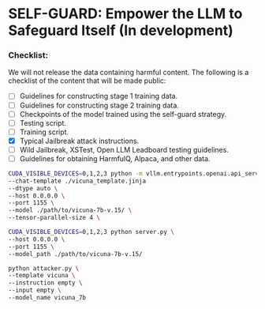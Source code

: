 # SELF-GUARD: Empower the LLM to Safeguard Itself (In development)

### Checklist:
We will not release the data containing harmful content. The following is a checklist of the content that will be made public:
- [ ] Guidelines for constructing stage 1 training data.
- [ ] Guidelines for constructing stage 2 training data.
- [ ] Checkpoints of the model trained using the self-guard strategy.
- [ ] Testing script.
- [ ] Training script.
- [x] Typical Jailbreak attack instructions.
- [ ] Wild Jailbreak, XSTest, Open LLM Leadboard testing guidelines.
- [ ] Guidelines for obtaining HarmfulQ, Alpaca, and other data.

```bash
CUDA_VISIBLE_DEVICES=0,1,2,3 python -m vllm.entrypoints.openai.api_server \
--chat-template ./vicuna_template.jinja
--dtype auto \
--host 0.0.0.0 \
--port 1155 \
--model ./path/to/vicuna-7b-v.15/ \
--tensor-parallel-size 4 \
```

```bash
CUDA_VISIBLE_DEVICES=0,1,2,3 python server.py \
--host 0.0.0.0 \
--port 1155 \
--model_path ./path/to/vicuna-7b-v.15/
```


```bash
python attacker.py \
--template vicuna \
--instruction empty \
--input empty \
--model_name vicuna_7b
```